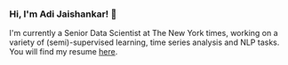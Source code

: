 ### Hi, I'm Adi Jaishankar! 👋 
I'm currently a Senior Data Scientist at The New York times, working on a variety of (semi)-supervised learning, time series analysis and NLP tasks. You will find my resume <a target="_blank" rel="noopener noreferrer" href="https://docs.google.com/document/d/1APPU9pgA7UwBVO37dKMm-wCLa5rVlWcDW3QGAGulKXk/preview?format=pdf">here</a>.
 

<!--
[A lot of inspirations was taken from this article](https://towardsdatascience.com/build-a-stunning-readme-for-your-github-profile-9b80434fe5d7)
**aditya-jaishankar/aditya-jaishankar** is a ✨ _special_ ✨ repository because its `README.md` (this file) appears on your GitHub profile.

Here are some ideas to get you started:

- 🔭 I’m currently working on ...
- 🌱 I’m currently learning ...
- 👯 I’m looking to collaborate on ...
- 🤔 I’m looking for help with ...
- 💬 Ask me about ...
- 📫 How to reach me: ...
- 😄 Pronouns: ...
- ⚡ Fun fact: ...
-->
